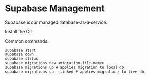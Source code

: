 # Supabase Management

Supabase is our managed database-as-a-service.

Install the CLI.

Common commands:
```
supabase start
supabase down
supabase status
supabase migrations new <migration-file-name>
supabase migrations up # applies migration to local db
supabase migrations up --linked # applies migrations to live db
```
